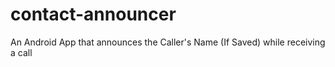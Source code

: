 # contact-announcer
An Android App that announces the Caller's Name (If Saved) while receiving a call
